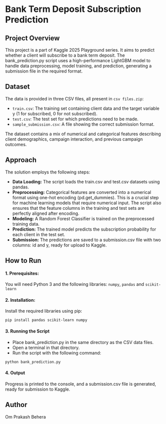 # Bank Term Deposit Subscription Prediction
## Project Overview
This project is a part of Kaggle 2025 Playground series. It aims to predict whether a client will subscribe to a bank term deposit. The bank_prediction.py script uses a high-performance LightGBM model to handle data preprocessing, model training, and prediction, generating a submission file in the required format.

## Dataset
The data is provided in three CSV files, all present in `csv files.zip`:
- `train.csv`: The training set containing client data and the target variable y (1 for subscribed, 0 for not subscribed).
- `test.csv`: The test set for which predictions need to be made.
- `sample_submission.csv`: A file showing the correct submission format.

The dataset contains a mix of numerical and categorical features describing client demographics, campaign interaction, and previous campaign outcomes.

## Approach
The solution employs the following steps:
- **Data Loading:** The script loads the train.csv and test.csv datasets using pandas.
- **Preprocessing:** Categorical features are converted into a numerical format using one-hot encoding (pd.get_dummies). This is a crucial step for machine learning models that require numerical input. The script also ensures that the feature columns in the training and test sets are perfectly aligned after encoding.
- **Modeling:** A Random Forest Classifier is trained on the preprocessed training data.
- **Prediction:** The trained model predicts the subscription probability for each client in the test set.
- **Submission:** The predictions are saved to a submission.csv file with two columns: id and y, ready for upload to Kaggle.

## How to Run
#### 1. Prerequisites:
You will need Python 3 and the following libraries: `numpy`, `pandas` and `scikit-learn`

#### 2. Installation:
Install the required libraries using pip:
```
pip install pandas scikit-learn numpy
```
#### 3. Running the Script
- Place bank_prediction.py in the same directory as the CSV data files.
- Open a terminal in that directory.
- Run the script with the following command:
```
python bank_prediction.py
```
#### 4. Output
Progress is printed to the console, and a submission.csv file is generated, ready for submission to Kaggle.

## Author
Om Prakash Behera
